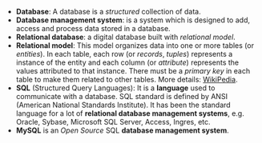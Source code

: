 
* **Database**: A database is a _structured_ collection of data.
* **Database management system**: is a system which is designed to add, access and process data stored in a database.
* **Relational database**: a digital database built with _relational model_.
* **Relational model**: This model organizes data into one or more tables (or _entities_). In each table, each row (or _records_, _tuples_) represents a instance of the entity and each column (or _attribute_) represents the values attributed to that instance. There must be a _primary key_ in each table to make them related to other tables. More details: [WikiPedia](https://en.wikipedia.org/wiki/Relational_database).
* **SQL** (Structured Query Languages): It is a **language** used to communicate with a database. SQL standard is defined by ANSI (American National Standards Institute). It has been the standard language for a lot of **relational database management systems**, e.g. Oracle, Sybase, Microsoft SQL Server, Access, Ingres, etc.
* **MySQL** is an _Open Source_ SQL **database management system**. 


